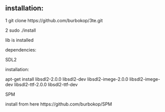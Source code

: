 

<h2>installation:</h2>
<p>    1 git clone https://github.com/burbokop/3te.git</p>
<p>    2 sudo ./install</p>
<p>lib is installed</p>
<p></p>
<p>dependencies:</p>
<p>    SDL2</p>
<p>    installation:</p>
<p>        apt-get install libsdl2-2.0.0 libsdl2-dev libsdl2-imege-2.0.0 libsdl2-imege-dev libsdl2-ttf-2.0.0 libsdl2-ttf-dev</p>
<p></p>
<p>    SPM</p>
<p>        install from here https://github.com/burbokop/SPM</p>
